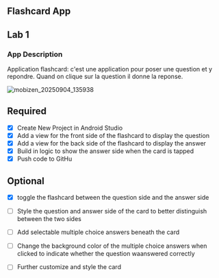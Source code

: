 ﻿## Flashcard App
## Lab 1
### App Description
Application flashcard: c'est une application pour poser une question et y repondre. Quand on clique sur la question il donne la reponse. 


![mobizen_20250904_135938](https://github.com/user-attachments/assets/177de8eb-e56f-402f-a692-e600e30eddaf)
## Required
- [X] Create New Project in Android Studio
- [X] Add a view for the front side of the flashcard to display the question
- [X] Add a view for the back side of the flashcard to display the answer
- [X] Build in logic to show the answer side when the card is tapped
- [X] Push code to GitHu

## Optional
- [X] toggle the flashcard between the question side and the answer side
- [ ] Style the question and answer side of the card to better distinguish between the two sides
- [ ] Add selectable multiple choice answers beneath the card
- [ ] Change the background color of the multiple choice answers when clicked to indicate whether the question waanswered correctly
- [ ] Further customize and style the card

